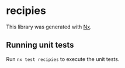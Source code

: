 # recipies

This library was generated with [Nx](https://nx.dev).

## Running unit tests

Run `nx test recipies` to execute the unit tests.
